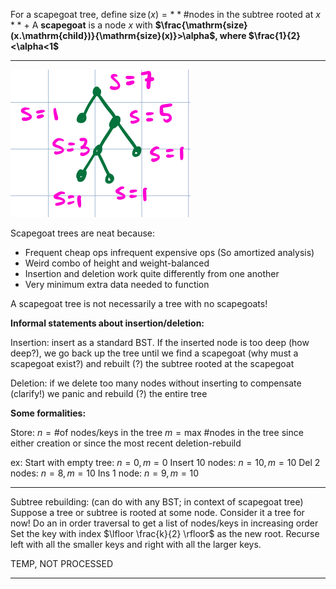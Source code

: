 For a scapegoat tree, define $\operatorname{size}(x) = **\textrm{\# nodes in the subtree rooted at } x**$
+
A **scapegoat** is a node $x$ with **$\frac{\mathrm{size}(x.\mathrm{child})}{\mathrm{size}(x)}>\alpha$, where $\frac{1}{2}<\alpha<1$**

---

![|300](z_attachments/Pasted%20image%2020251003112223.png)

Scapegoat trees are neat because:
- Frequent cheap ops infrequent expensive ops (So amortized analysis) 
- Weird combo of height and weight-balanced
- Insertion and deletion work quite differently from one another
- Very minimum extra data needed to function

A scapegoat tree is not necessarily a tree with no scapegoats!

**Informal statements about insertion/deletion:**

Insertion: insert as a standard BST. If the inserted node is too deep (how deep?), we go back up the tree until we find a scapegoat (why must a scapegoat exist?) and rebuilt (?) the subtree rooted at the scapegoat

Deletion: if we delete too many nodes without inserting to compensate (clarify!) we panic and rebuild (?) the entire tree

**Some formalities:**

Store:
$n = \textrm{\# of nodes/keys in the tree}$
$m = \textrm{max \# nodes in the tree since either creation or since the most recent deletion-rebuild}$

ex:
Start with empty tree: $n=0, m=0$
Insert 10 nodes: $n=10, m=10$
Del 2 nodes: $n= 8, m= 10$
Ins 1 node: $n=9, m= 10$

---

Subtree rebuilding: (can do with any BST; in context of scapegoat tree)
Suppose a tree or subtree is rooted at some node.
Consider it a tree for now!
Do an in order traversal to get a list of nodes/keys in increasing order
Set the key with index $\lfloor \frac{k}{2} \rfloor$ as the new root. Recurse left with all the smaller keys and right with all the larger keys.

TEMP, NOT PROCESSED

***